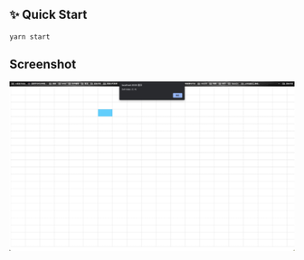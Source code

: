 ## ✨ Quick Start

```
yarn start
```


## Screenshot

<p align="center">
    <img src="images/demo.jpg" alt="" />
</p>